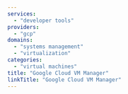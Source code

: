```yaml
---
services:
  - "developer tools"
providers:
  - "gcp"
domains:
  - "systems management"
  - "virtualization"
categories:
  - "virtual machines"
title: "Google Cloud VM Manager"
linkTitle: "Google Cloud VM Manager"
---
```

